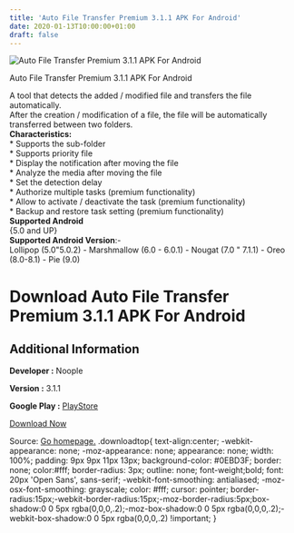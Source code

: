 ```yaml
---
title: 'Auto File Transfer Premium 3.1.1 APK For Android'
date: 2020-01-13T10:00:00+01:00
draft: false
---
```


![Auto File Transfer Premium 3.1.1 APK For Android](https://i0.wp.com/apkhome.net/wp-content/uploads/2020/01/Auto-File-Transfer-Premium-3.1.1.png "Auto File Transfer Premium 3.1.1 APK For Android")

  

Auto File Transfer Premium 3.1.1 APK For Android

A tool that detects the added / modified file and transfers the file automatically.  
After the creation / modification of a file, the file will be automatically transferred between two folders.  
**Characteristics:**  
\* Supports the sub-folder  
\* Supports priority file  
\* Display the notification after moving the file  
\* Analyze the media after moving the file  
\* Set the detection delay  
\* Authorize multiple tasks (premium functionality)  
\* Allow to activate / deactivate the task (premium functionality)  
\* Backup and restore task setting (premium functionality)  
**Supported Android**  
{5.0 and UP}  
**Supported Android Version**:-  
Lollipop (5.0"5.0.2) - Marshmallow (6.0 - 6.0.1) - Nougat (7.0 " 7.1.1) - Oreo (8.0-8.1) - Pie (9.0)

Download Auto File Transfer Premium 3.1.1 APK For Android
=========================================================

Additional Information
----------------------

**Developer :** Noople

**Version :** 3.1.1

**Google Play :** [PlayStore](https://play.google.com/store/apps/details?id=net.noople.autotransfer.lite&hl=en)

  

[Download Now](https://store4app.co/post/auto-file-transfer-premium-3-1-1-apk-for-android_1578850301)

  
Source: [Go homepage.](https://store4app.co/post/auto-file-transfer-premium-3-1-1-apk-for-android_1578850301) .downloadtop{ text-align:center; -webkit-appearance: none; -moz-appearance: none; appearance: none; width: 100%; padding: 9px 9px 11px 13px; background-color: #0EBD3F; border: none; color:#fff; border-radius: 3px; outline: none; font-weight;bold; font: 20px 'Open Sans', sans-serif; -webkit-font-smoothing: antialiased; -moz-osx-font-smoothing: grayscale; color: #fff; cursor: pointer; border-radius:15px;-webkit-border-radius:15px;-moz-border-radius:5px;box-shadow:0 0 5px rgba(0,0,0,.2);-moz-box-shadow:0 0 5px rgba(0,0,0,.2);-webkit-box-shadow:0 0 5px rgba(0,0,0,.2) !important; }